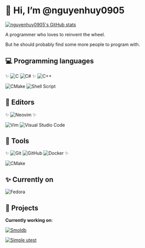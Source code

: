# 👋 Hi, I’m @nguyenhuy0905

[![nguyenhuy0905's GitHub stats](https://github-readme-stats.vercel.app/api?username=nguyenhuy0905&theme=tokyonight&show_icons=true&include_all_commits=true)](https://github.com/anuraghazra/github-readme-stats)
  
A programmer who loves to reinvent the wheel.

But he should probably find some more people to program with.

## :computer: Programming languages

:sparkles: ![C](https://img.shields.io/badge/c-%2300599C.svg?style=flat&logo=c&logoColor=white)
![C#](https://img.shields.io/badge/c%23-%23239120.svg?style=flat&logo=csharp&logoColor=white) :sparkles:
![C++](https://img.shields.io/badge/c++-%2300599C.svg?style=flat&logo=c%2B%2B&logoColor=white)
  
![CMake](https://img.shields.io/badge/CMake-%23008FBA.svg?style=flat&logo=cmake&logoColor=white)
![Shell Script](https://img.shields.io/badge/shell_script-%23121011.svg?style=flat&logo=gnu-bash&logoColor=white)

## :pencil: Editors

:sparkles: ![Neovim](https://img.shields.io/badge/NeoVim-%2357A143.svg?&style=flat&logo=neovim&logoColor=white) :sparkles:
  
![Vim](https://img.shields.io/badge/VIM-%2311AB00.svg?style=flat&logo=vim&logoColor=white) ![Visual Studio Code](https://img.shields.io/badge/Visual%20Studio%20Code-0078d7.svg?style=flat&logo=visual-studio-code&logoColor=white)

## :wrench: Tools

:sparkles: ![Git](https://img.shields.io/badge/git-%23F05033.svg?style=flat&logo=git&logoColor=white)
![GitHub](https://img.shields.io/badge/github-%23121011.svg?style=flat&logo=github&logoColor=white)
![Docker](https://img.shields.io/badge/docker-%230db7ed.svg?style=flat&logo=docker&logoColor=white) :sparkles:
  
![CMake](https://img.shields.io/badge/CMake-%23008FBA.svg?style=flat&logo=cmake&logoColor=white)

## :sparkles: Currently on

![Fedora](https://img.shields.io/badge/Fedora-294172?style=for-the-badge&logo=fedora&logoColor=white)

## :hammer: Projects

**Currently working on**:

[![Smoldb](https://github-readme-stats.vercel.app/api/pin/?username=nguyenhuy0905&repo=smoldb)](https://github.com/anuraghazra/github-readme-stats)

[![Simple utest](https://github-readme-stats.vercel.app/api/pin/?username=nguyenhuy0905&repo=simple-utest)](https://github.com/anuraghazra/github-readme-stats)
